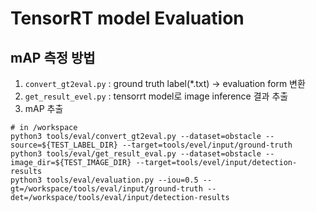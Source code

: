 # TensorRT model Evaluation
## mAP 측정 방법
1. ```convert_gt2eval.py``` : ground truth label(*.txt) -> evaluation form 변환
2. ```get_result_evel.py``` : tensorrt model로 image inference 결과 추출
3. mAP 추출
```shell
# in /workspace
python3 tools/eval/convert_gt2eval.py --dataset=obstacle --source=${TEST_LABEL_DIR} --target=tools/evel/input/ground-truth
python3 tools/eval/get_result_eval.py --dataset=obstacle --image_dir=${TEST_IMAGE_DIR} --target=tools/evel/input/detection-results
python3 tools/eval/evaluation.py --iou=0.5 --gt=/workspace/tools/eval/input/ground-truth --det=/workspace/tools/eval/input/detection-results
```
